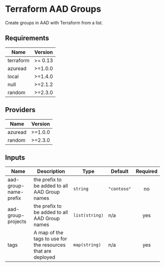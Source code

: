 # Terraform AAD Groups
Create groups in AAD with Terraform from a list.


## Requirements

| Name | Version |
|------|---------|
| terraform | >= 0.13 |
| azuread | >=1.0.0 |
| local | >=1.4.0 |
| null | >=2.1.2 |
| random | >=2.3.0 |

## Providers

| Name | Version |
|------|---------|
| azuread | >=1.0.0 |
| random | >=2.3.0 |

## Inputs

| Name | Description | Type | Default | Required |
|------|-------------|------|---------|:--------:|
| aad-group-name-prefix | the prefix to be added to all AAD Group names | `string` | `"contoso"` | no |
| aad-group-projects | the prefix to be added to all AAD Group names | `list(string)` | n/a | yes |
| tags | A map of the tags to use for the resources that are deployed | `map(string)` | n/a | yes |


